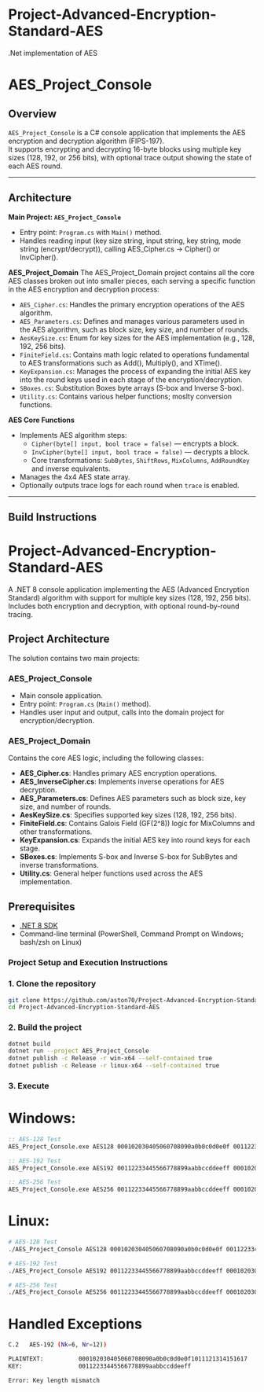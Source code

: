 # Project-Advanced-Encryption-Standard-AES
.Net implementation of AES

# AES_Project_Console

## Overview

`AES_Project_Console` is a C# console application that implements the AES encryption and decryption algorithm (FIPS-197).  
It supports encrypting and decrypting 16-byte blocks using multiple key sizes (128, 192, or 256 bits), with optional trace output showing the state of each AES round.


---

## Architecture

**Main Project: `AES_Project_Console`**
- Entry point: `Program.cs` with `Main()` method.
- Handles reading input (key size string, input string, key string, mode string (encrypt/decrypt)), calling AES_Cipher.cs -> Cipher() or InvCipher().

**AES_Project_Domain**
The AES_Project_Domain project contains all the core AES classes broken out into smaller pieces, each serving a specific function in the AES encryption and decryption process:

- `AES_Cipher.cs`: Handles the primary encryption operations of the AES algorithm.
- `AES_Parameters.cs`: Defines and manages various parameters used in the AES algorithm, such as block size, key size, and number of rounds.
- `AesKeySize.cs`: Enum for key sizes for the AES implementation (e.g., 128, 192, 256 bits).
- `FiniteField.cs`: Contains math logic related to operations fundamental to AES transformations such as Add(), Multiply(), and XTime().
- `KeyExpansion.cs`: Manages the process of expanding the initial AES key into the round keys used in each stage of the encryption/decryption.
- `SBoxes.cs`: Substitution Boxes byte arrays (S-box and Inverse S-box).
- `Utility.cs`: Contains various helper functions; moslty conversion functions.

**AES Core Functions**
- Implements AES algorithm steps:
  - `Cipher(byte[] input, bool trace = false)` — encrypts a block.
  - `InvCipher(byte[] input, bool trace = false)` — decrypts a block.
  - Core transformations: `SubBytes`, `ShiftRows`, `MixColumns`, `AddRoundKey` and inverse equivalents.
- Manages the 4x4 AES state array.
- Optionally outputs trace logs for each round when `trace` is enabled.

---

## Build Instructions

# Project-Advanced-Encryption-Standard-AES

A .NET 8 console application implementing the AES (Advanced Encryption Standard) algorithm with support for multiple key sizes (128, 192, 256 bits). Includes both encryption and decryption, with optional round-by-round tracing.

## Project Architecture

The solution contains two main projects:

### AES_Project_Console
- Main console application.
- Entry point: `Program.cs` (`Main()` method).
- Handles user input and output, calls into the domain project for encryption/decryption.

### AES_Project_Domain
Contains the core AES logic, including the following classes:

- **AES_Cipher.cs**: Handles primary AES encryption operations.
- **AES_InverseCipher.cs**: Implements inverse operations for AES decryption.
- **AES_Parameters.cs**: Defines AES parameters such as block size, key size, and number of rounds.
- **AesKeySize.cs**: Specifies supported key sizes (128, 192, 256 bits).
- **FiniteField.cs**: Contains Galois Field (GF(2^8)) logic for MixColumns and other transformations.
- **KeyExpansion.cs**: Expands the initial AES key into round keys for each stage.
- **SBoxes.cs**: Implements S-box and Inverse S-box for SubBytes and inverse transformations.
- **Utility.cs**: General helper functions used across the AES implementation.

## Prerequisites

- [.NET 8 SDK](https://dotnet.microsoft.com/en-us/download/dotnet/8.0)
- Command-line terminal (PowerShell, Command Prompt on Windows; bash/zsh on Linux)

### Project Setup and Execution Instructions

### 1. Clone the repository
```bash
git clone https://github.com/aston70/Project-Advanced-Encryption-Standard-AES.git
cd Project-Advanced-Encryption-Standard-AES
```

### 2. Build the project
```bash
dotnet build
dotnet run --project AES_Project_Console
dotnet publish -c Release -r win-x64 --self-contained true
dotnet publish -c Release -r linux-x64 --self-contained true
```

### 3. Execute

# Windows:
```bat
:: AES-128 Test
AES_Project_Console.exe AES128 000102030405060708090a0b0c0d0e0f 00112233445566778899aabbccddeeff > AES_output.txt

:: AES-192 Test
AES_Project_Console.exe AES192 00112233445566778899aabbccddeeff 000102030405060708090a0b0c0d0e0f1011121314151617 > AES_output.txt

:: AES-256 Test
AES_Project_Console.exe AES256 00112233445566778899aabbccddeeff 000102030405060708090a0b0c0d0e0f101112131415161718191a1b1c1d1e1f > AES_output.txt
```

# Linux:
```bash
# AES-128 Test
./AES_Project_Console AES128 000102030405060708090a0b0c0d0e0f 00112233445566778899aabbccddeeff > AES_output.txt

# AES-192 Test
./AES_Project_Console AES192 00112233445566778899aabbccddeeff 000102030405060708090a0b0c0d0e0f1011121314151617 > AES_output.txt

# AES-256 Test
./AES_Project_Console AES256 00112233445566778899aabbccddeeff 000102030405060708090a0b0c0d0e0f101112131415161718191a1b1c1d1e1f > AES_output.txt
```

# Handled Exceptions
```bash
C.2   AES-192 (Nk=6, Nr=12))

PLAINTEXT:          000102030405060708090a0b0c0d0e0f1011121314151617
KEY:                00112233445566778899aabbccddeeff

Error: Key length mismatch
```





